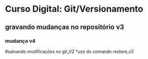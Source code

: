 # Curso Digital: Git/Versionamento
## gravando mudanças no repositório v3
### mudança v4

#salvando modificações no git_V2
*uso do comando restore_v2
